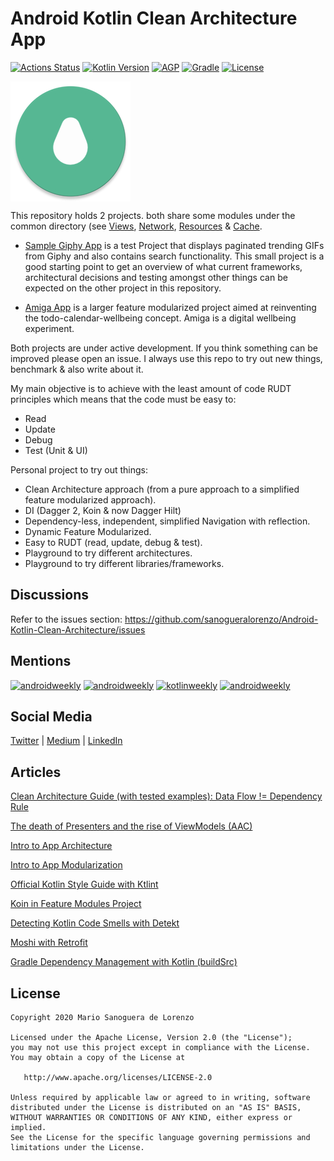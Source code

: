 Android Kotlin Clean Architecture App
=

[![Actions Status](https://github.com/sanogueralorenzo/Android-Kotlin-Clean-Architecture/workflows/android/badge.svg)](https://github.com/sanogueralorenzo/Android-Kotlin-Clean-Architecture/actions)
[![Kotlin Version](https://img.shields.io/badge/kotlin-1.3.71-blue.svg)](http://kotlinlang.org/)
[![AGP](https://img.shields.io/badge/AGP-4.0.0-blue)](https://developer.android.com/studio/releases/gradle-plugin)
[![Gradle](https://img.shields.io/badge/Gradle-6.5-blue)](https://gradle.org)
[![License](https://img.shields.io/badge/License-Apache%202.0-blue.svg)](http://www.apache.org/licenses/LICENSE-2.0)

<img src="app/src/main/res/mipmap-xxxhdpi/ic_launcher_round.png" align="center"/>

This repository holds 2 projects. both share some modules under the common directory (see [Views](https://github.com/sanogueralorenzo/Android-Kotlin-Clean-Architecture/tree/master/common/views), [Network](https://github.com/sanogueralorenzo/Android-Kotlin-Clean-Architecture/tree/master/common/network), [Resources](https://github.com/sanogueralorenzo/Android-Kotlin-Clean-Architecture/tree/master/common/resources) & [Cache](https://github.com/sanogueralorenzo/Android-Kotlin-Clean-Architecture/tree/master/common/cache).

- [Sample Giphy App](https://github.com/sanogueralorenzo/Android-Kotlin-Clean-Architecture/tree/master/sample) is a test Project that displays paginated trending GIFs from Giphy and also contains search functionality.
This small project is a good starting point to get an overview of what current frameworks, architectural decisions and testing amongst other things can be expected on the other project in this repository.

- [Amiga App](https://github.com/sanogueralorenzo/Android-Kotlin-Clean-Architecture/tree/master/app) is a larger feature modularized project aimed at reinventing the todo-calendar-wellbeing concept. Amiga is a digital wellbeing experiment.

Both projects are under active development. If you think something can be improved please open an issue. I always use this repo to try out new things, benchmark & also write about it.

My main objective is to achieve with the least amount of code RUDT principles which means that the code must be easy to:
- Read
- Update
- Debug
- Test (Unit & UI)

Personal project to try out things:
- Clean Architecture approach (from a pure approach to a simplified feature modularized approach).
- DI (Dagger 2, Koin & now Dagger Hilt)
- Dependency-less, independent, simplified Navigation with reflection.
- Dynamic Feature Modularized.
- Easy to RUDT (read, update, debug & test).
- Playground to try different architectures.
- Playground to try different libraries/frameworks.

Discussions
-
Refer to the issues section: https://github.com/sanogueralorenzo/Android-Kotlin-Clean-Architecture/issues

Mentions
-
[![androidweekly](https://img.shields.io/badge/androidweekly.net-303-orange.svg)](https://androidweekly.net/issues/issue-303)
[![androidweekly](https://img.shields.io/badge/androidweekly.net-333-orange.svg)](https://androidweekly.net/issues/issue-333)
[![kotlinweekly](https://img.shields.io/badge/kotlinweekly.net-119-blue.svg)](https://mailchi.mp/kotlinweekly/kotlin-weekly-119)
[![androidweekly](https://img.shields.io/badge/androidweekly.net-335-orange.svg)](https://androidweekly.net/issues/issue-335)

Social Media
-
[Twitter](https://twitter.com/MarioSanoguera) | [Medium](https://medium.com/@sanogueralorenzo) | [LinkedIn](https://www.linkedin.com/in/mario-sanoguera-de-lorenzo-b7b392103/)

Articles
-
[Clean Architecture Guide (with tested examples): Data Flow != Dependency Rule](https://proandroiddev.com/clean-architecture-data-flow-dependency-rule-615ffdd79e29)

[The death of Presenters and the rise of ViewModels (AAC)](https://proandroiddev.com/the-death-of-presenters-and-the-rise-of-viewmodels-aac-f14d54b419a)

[Intro to App Architecture](https://proandroiddev.com/intro-to-app-architecture-922b392b21b2)

[Intro to App Modularization](https://proandroiddev.com/intro-to-app-modularization-42411e4c421e)

[Official Kotlin Style Guide with Ktlint](https://proandroiddev.com/official-kotlin-style-guide-with-ktlint-4a649c172956)

[Koin in Feature Modules Project](https://proandroiddev.com/koin-in-feature-modules-project-6329f069f943)

[Detecting Kotlin Code Smells with Detekt](https://proandroiddev.com/detecting-kotlin-code-smells-with-detekt-e79c52a35faf)

[Moshi with Retrofit](https://proandroiddev.com/moshi-with-retrofit-in-kotlin-%EF%B8%8F-a69c2621708b)

[Gradle Dependency Management with Kotlin (buildSrc)](https://proandroiddev.com/gradle-dependency-management-with-kotlin-94eed4df9a28)

License
-

    Copyright 2020 Mario Sanoguera de Lorenzo

    Licensed under the Apache License, Version 2.0 (the "License");
    you may not use this project except in compliance with the License.
    You may obtain a copy of the License at

       http://www.apache.org/licenses/LICENSE-2.0

    Unless required by applicable law or agreed to in writing, software
    distributed under the License is distributed on an "AS IS" BASIS,
    WITHOUT WARRANTIES OR CONDITIONS OF ANY KIND, either express or implied.
    See the License for the specific language governing permissions and
    limitations under the License.
